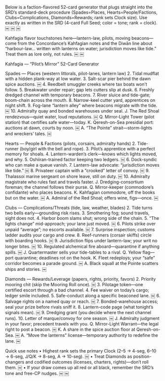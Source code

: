 Below is a faction-flavored 52-card generator that plugs straight into the SRD’s standard-deck procedure (Spades=Places, Hearts=People/Factions, Clubs=Complications, Diamonds=Rewards; rank sets Clock size). Use exactly as written in the SRD (4-card Full Seed; color = tone; rank = clock).  ￼  ￼  ￼

Kahfagia flavor touchstones here—lantern-law, pilots, moving beacons—come from the Concordance’s Kahfagian notes and the Diwān line about “harbour-law… written with lanterns on water; jurisdiction moves like tide.” Treat them as lore only, not rules.  ￼  ￼

Kahfagia — “Pilot’s Mirror” 52-Card Generator

Spades — Places (western littorals, pilot-lanes, lantern law)
	2.	Tidal mudflat with a hidden plank-way at low water.
	3.	Salt-scar pier behind the dawn spice auctions.  ￼
	4.	Reedbelt smuggler creeks where tax boats won’t follow.
	5.	Breakwater under repair; gap lets cutters slip at dusk.
	6.	Freshly dredged channel with temporary beacons.
	7.	River sluice and tide-gate; boom-chain across the mouth.
	8.	Narrow-keel cutter yard, apprentices on night shift.
	9.	Fog-lane “lantern alley” where beacons migrate with the tide.  ￼
	10.	Admiralty quay and bonded warehouses under seal.
J. The Red Shoal rendezvous—quiet water, loud reputations.  ￼
Q. Mirror-Light Tower (pilot station) that certifies safe water—today.
K. Qeresh-on-Sea presidial port: auctions at dawn, courts by noon.  ￼
A. “The Pointe” strait—storm-lights and wreckers’ tales.  ￼

Hearts — People & Factions (pilots, corsairs, admiralty hands)
	2.	Tide-runner (boy/girl with the bell and rope).
	3.	Pilot’s apprentice with a perfect memory for shoals.
	4.	Lantern-warden’s clerk—knows which lights moved, and why.
	5.	Oshiiran-trained factor keeping two ledgers.  ￼
	6.	Dock-syndic who can make a queue vanish.
	7.	Lantern-law advocate: “jurisdiction moves like tide.”  ￼
	8.	Privateer captain with a “crooked” letter of convoy.  ￼
	9.	Thalassoi marine sergeant on shore leave, still on duty.  ￼
	10.	Admiralty magistrate who rules fast and travels faster.
J. Dredging-consortium foreman; the channel follows their purse.
Q. Mirror-keeper (commodore’s confidante) who places beacons.
K. Kahfagian commodore, off the books but on the water.  ￼
A. Admiral of the Red Shoal; offers wine, figs—once.  ￼

Clubs — Complications/Threats (tide, law, weather, blades)
	2.	Tide turns two bells early—grounding risk rises.
	3.	Smothering fog; sound travels, sight does not.
	4.	Harbor boom slams shut; wrong side of the chain.
	5.	“The lights change” mid-approach; your lane just moved.  ￼
	6.	Pilots strike over unpaid “average”; no escorts available.  ￼
	7.	Surprise inspection; customs ladder audits your cargo and crew.
	8.	Reef-runners (corsair skiffs) circle with boarding hooks.  ￼
	9.	Jurisdiction flips under lantern-law; your writ no longer bites.  ￼
	10.	Regulated alchemical fire aboard—quarantine if anything spills.  ￼
J. Quartermaster sells your tide-tables to a rival.
Q. Yellow flag—port quarantine; deadlines rot on the hook.
K. Fleet redeploys; your “safe” corridor becomes a parade ground.  ￼
A. Black squall at the Pointe scatters ships and stories.  ￼

Diamonds — Rewards/Leverage (papers, rights, priority, favors)
	2.	Priority mooring chit (skip the Mooring Roll once).  ￼
	3.	Pilotage token—one certified escort through a bad channel.
	4.	Fee waiver on today’s cargo; ledger smile included.
	5.	Safe-conduct along a specific beaconed lane.  ￼
	6.	Salvage rights on a named quay or reach.  ￼
	7.	Bonded-warehouse access; seal your prize before rivals sniff it.
	8.	Lantern-code page (what tonight’s signals mean).  ￼
	9.	Dredging grant (you decide where the next channel runs).
	10.	Letter of marque/convoy for one season.  ￼
J. Admiralty judgment in your favor; precedent travels with you.
Q. Mirror-Light Warrant—the legal right to post a beacon.  ￼
K. A share in the spice auction floor at Qeresh-on-Sea.  ￼
A. “Move the lanterns” license—temporary authority to redefine the lane.  ￼

Quick use notes
	•	Highest rank sets the primary Clock (2–5 → 4-seg, 6–10 → 6-seg, J/Q/K → 8-seg, A → 10-seg).  ￼
	•	Treat Diamonds as position-changers and codified outcomes (licenses, charters, rights)—don’t roll them.  ￼
	•	If your draw comes up all red or all black, remember the SRD’s tone and free-CP nudges.  ￼  ￼

